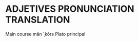 
# ADJETIVES             PRONUNCIATION           TRANSLATION

Main course             mān ˈˌkôrs               Plato principal